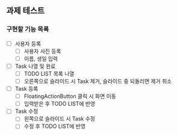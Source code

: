 ## 과제 테스트

### 구현할 기능 목록

- [ ] 사용자 등록
    - [ ] 사용자 사진 등록
    - [ ] 이름, 생일 입력
- [ ] Task 나열 및 완료
    - [ ] TODO LIST 목록 나열
    - [ ] 오른쪽으로 슬라이드 시 Task 제거, 슬라이드 중 되돌리면 제거 취소
- [ ] Task 등록
    - [ ] FloatingActionButton 클릭 시 화면 이동
    - [ ] 입력받은 후 TODO LIST에 반영
- [ ] Task 수정
    - [ ] 왼쪽으로 슬라이드 시 Task 수정
    - [ ] 수정 후 TODO LIST에 반영